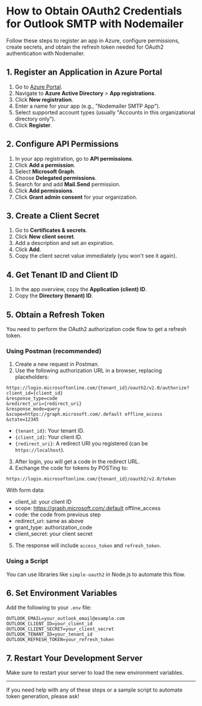 # How to Obtain OAuth2 Credentials for Outlook SMTP with Nodemailer

Follow these steps to register an app in Azure, configure permissions, create secrets, and obtain the refresh token needed for OAuth2 authentication with Nodemailer.

## 1. Register an Application in Azure Portal

1. Go to [Azure Portal](https://portal.azure.com).
2. Navigate to **Azure Active Directory** > **App registrations**.
3. Click **New registration**.
4. Enter a name for your app (e.g., "Nodemailer SMTP App").
5. Select supported account types (usually "Accounts in this organizational directory only").
6. Click **Register**.

## 2. Configure API Permissions

1. In your app registration, go to **API permissions**.
2. Click **Add a permission**.
3. Select **Microsoft Graph**.
4. Choose **Delegated permissions**.
5. Search for and add **Mail.Send** permission.
6. Click **Add permissions**.
7. Click **Grant admin consent** for your organization.

## 3. Create a Client Secret

1. Go to **Certificates & secrets**.
2. Click **New client secret**.
3. Add a description and set an expiration.
4. Click **Add**.
5. Copy the client secret value immediately (you won't see it again).

## 4. Get Tenant ID and Client ID

1. In the app overview, copy the **Application (client) ID**.
2. Copy the **Directory (tenant) ID**.

## 5. Obtain a Refresh Token

You need to perform the OAuth2 authorization code flow to get a refresh token.

### Using Postman (recommended)

1. Create a new request in Postman.
2. Use the following authorization URL in a browser, replacing placeholders:

```
https://login.microsoftonline.com/{tenant_id}/oauth2/v2.0/authorize?
client_id={client_id}
&response_type=code
&redirect_uri={redirect_uri}
&response_mode=query
&scope=https://graph.microsoft.com/.default offline_access
&state=12345
```

- `{tenant_id}`: Your tenant ID.
- `{client_id}`: Your client ID.
- `{redirect_uri}`: A redirect URI you registered (can be `https://localhost`).

3. After login, you will get a code in the redirect URL.
4. Exchange the code for tokens by POSTing to:

```
https://login.microsoftonline.com/{tenant_id}/oauth2/v2.0/token
```

With form data:

- client_id: your client ID
- scope: https://graph.microsoft.com/.default offline_access
- code: the code from previous step
- redirect_uri: same as above
- grant_type: authorization_code
- client_secret: your client secret

5. The response will include `access_token` and `refresh_token`.

### Using a Script

You can use libraries like `simple-oauth2` in Node.js to automate this flow.

## 6. Set Environment Variables

Add the following to your `.env` file:

```
OUTLOOK_EMAIL=your_outlook_email@example.com
OUTLOOK_CLIENT_ID=your_client_id
OUTLOOK_CLIENT_SECRET=your_client_secret
OUTLOOK_TENANT_ID=your_tenant_id
OUTLOOK_REFRESH_TOKEN=your_refresh_token
```

## 7. Restart Your Development Server

Make sure to restart your server to load the new environment variables.

---

If you need help with any of these steps or a sample script to automate token generation, please ask!
